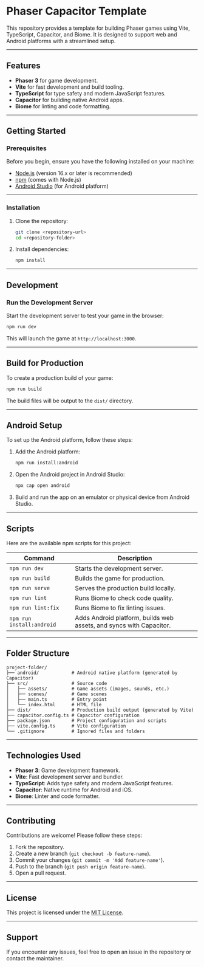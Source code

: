 
# **Phaser Capacitor Template**

This repository provides a template for building Phaser games using Vite, TypeScript, Capacitor, and Biome. It is designed to support web and Android platforms with a streamlined setup.

---

## **Features**
- **Phaser 3** for game development.
- **Vite** for fast development and build tooling.
- **TypeScript** for type safety and modern JavaScript features.
- **Capacitor** for building native Android apps.
- **Biome** for linting and code formatting.

---

## **Getting Started**

### **Prerequisites**
Before you begin, ensure you have the following installed on your machine:
- [Node.js](https://nodejs.org/) (version 16.x or later is recommended)
- [npm](https://www.npmjs.com/) (comes with Node.js)
- [Android Studio](https://developer.android.com/studio) (for Android platform)

---

### **Installation**
1. Clone the repository:
   ```bash
   git clone <repository-url>
   cd <repository-folder>
   ```

2. Install dependencies:
   ```bash
   npm install
   ```

---

## **Development**

### **Run the Development Server**
Start the development server to test your game in the browser:
```bash
npm run dev
```
This will launch the game at `http://localhost:3000`.

---

## **Build for Production**

To create a production build of your game:
```bash
npm run build
```
The build files will be output to the `dist/` directory.

---

## **Android Setup**

To set up the Android platform, follow these steps:

1. Add the Android platform:
   ```bash
   npm run install:android
   ```

2. Open the Android project in Android Studio:
   ```bash
   npx cap open android
   ```

3. Build and run the app on an emulator or physical device from Android Studio.

---

## **Scripts**

Here are the available npm scripts for this project:

| Command             | Description                                                        |
|---------------------|--------------------------------------------------------------------|
| `npm run dev`       | Starts the development server.                                     |
| `npm run build`     | Builds the game for production.                                    |
| `npm run serve`     | Serves the production build locally.                               |
| `npm run lint`      | Runs Biome to check code quality.                                  |
| `npm run lint:fix`  | Runs Biome to fix linting issues.                                  |
| `npm run install:android` | Adds Android platform, builds web assets, and syncs with Capacitor. |

---

## **Folder Structure**

```
project-folder/
├── android/            # Android native platform (generated by Capacitor)
├── src/                # Source code
│   ├── assets/         # Game assets (images, sounds, etc.)
│   ├── scenes/         # Game scenes
│   ├── main.ts         # Entry point
│   └── index.html      # HTML file
├── dist/               # Production build output (generated by Vite)
├── capacitor.config.ts # Capacitor configuration
├── package.json        # Project configuration and scripts
├── vite.config.ts      # Vite configuration
└── .gitignore          # Ignored files and folders
```

---

## **Technologies Used**

- **Phaser 3**: Game development framework.
- **Vite**: Fast development server and bundler.
- **TypeScript**: Adds type safety and modern JavaScript features.
- **Capacitor**: Native runtime for Android and iOS.
- **Biome**: Linter and code formatter.

---

## **Contributing**

Contributions are welcome! Please follow these steps:

1. Fork the repository.
2. Create a new branch (`git checkout -b feature-name`).
3. Commit your changes (`git commit -m 'Add feature-name'`).
4. Push to the branch (`git push origin feature-name`).
5. Open a pull request.

---

## **License**

This project is licensed under the [MIT License](LICENSE).

---

## **Support**

If you encounter any issues, feel free to open an issue in the repository or contact the maintainer.
